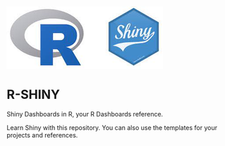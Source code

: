 ![](2.0%20Application%20Layout/ShinyDashboard/assets/shiny.jpg)

<p align="center">

# R-SHINY

Shiny Dashboards in R, your R Dashboards reference.

Learn Shiny with this repository. You can also use the templates for your projects and references.
